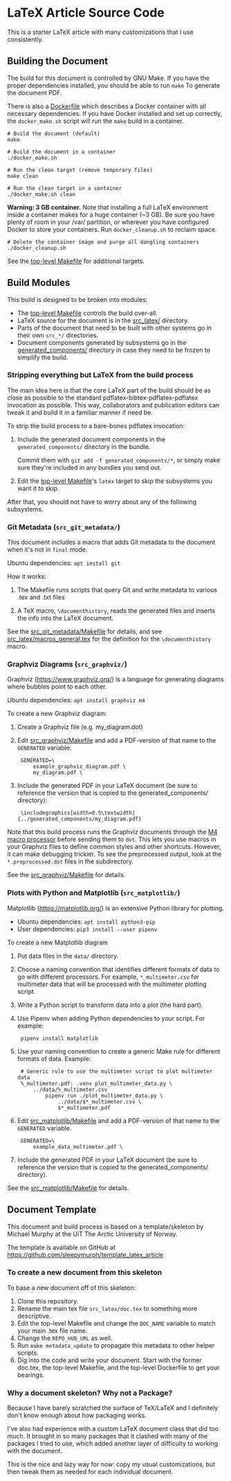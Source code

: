 LaTeX Article Source Code
==================================================

<!-- From-Template TODO: Be sure to change this description -->
This is a starter LaTeX article with many customizations that I use consistently.


Building the Document
--------------------------------------------------

The build for this document is controlled by GNU Make. If you have the proper
dependencies installed, you should be able to run `make` To generate the
document PDF.

There is also a [Dockerfile](Dockerfile) which describes a Docker container
with all necessary dependencies. If you have Docker installed and set up
correctly, the `docker_make.sh` script will run the `make` build in a
container.

    # Build the document (default)
    make

    # Build the document in a container
    ./docker_make.sh

    # Run the clean target (remove temporary files)
    make clean

    # Run the clean target in a container
    ./docker_make.sh clean

**Warning: 3 GB container.**
Note that installing a full LaTeX environment inside a container makes
for a huge container (~3 GB).
Be sure you have plenty of room in your /var/ partition,
or wherever you have configured Docker to store your containers.
Run `docker_cleanup.sh` to reclaim space.

    # Delete the container image and purge all dangling containers
    ./docker_cleanup.sh

See the [top-level Makefile](Makefile) for additional targets.


Build Modules
--------------------------------------------------

This build is designed to be broken into modules:

- The [top-level Makefile](Makefile) controls the build over-all.
- LaTeX source for the document is in the [src_latex/](src_latex) directory.
- Parts of the document that need to be built with other systems go in their
    own `src_*/` directories.
- Document components generated by subsystems go in the
    [generated_components/](generated_components/) directory
    in case they need to be frozen to simplify the build.

### Stripping everything but LaTeX from the build process

The main idea here is that the core LaTeX part of the build should be as close
as possible to the standard pdflatex-bibtex-pdflatex-pdflatex invocation as
possible. This way, collaborators and publication editors can tweak it and
build it in a familiar manner if need be.

To strip the build process to a bare-bones pdflatex invocation:

1. Include the generated document components in the `generated_components/`
    directory in the bundle.

    Commit them with `git add -f generated_components/*`,
    or simply make sure they're included in any bundles you send out.

2. Edit the [top-level Makefile](Makefile)'s `latex`
    target to skip the subsystems you want it to skip.


After that, you should not have to worry about any of the following subsystems.


### Git Metadata (`src_git_metadata/`)

This document includes a macro that adds Git metadata to the document when it's
not in `final` mode.

Ubuntu dependencies: `apt install git`

How it works:

1. The Makefile runs scripts that query Git and write metadata to
    various .tex and .txt files

2. A TeX macro, `\documenthistory`, reads the generated files and inserts the
   info into the LaTeX document.

See the [src_git_metadata/Makefile](src_git_metadata/Makefile) for details,
and see
[src_latex/macros_general.tex](src_latex/macros_general.tex)
for the definition for the `\documenthistory` macro.


### Graphviz Diagrams (`src_graphviz/`)

Graphviz (<https://www.graphviz.org/>)
is a language for generating diagrams where bubbles point to each other.

Ubuntu dependencies: `apt install graphviz m4`

To create a new Graphviz diagram:

1. Create a Graphviz file (e.g. my_diagram.dot)

2. Edit [src_graphviz/Makefile](src_graphviz/Makefile) and add a PDF-version of
   that name to the `GENERATED` variable:

        GENERATED=\
            example_graphviz_diagram.pdf \
            my_diagram.pdf \

3. Include the generated PDF in your LaTeX document (be sure to reference the
   version that is copied to the generated_components/ directory):

        \includegraphics[width=0.5\textwidth]{../generated_components/my_diagram.pdf}

Note that this build process runs the Graphviz documents through the
[M4 macro processor](https://www.gnu.org/software/m4/m4.html)
before sending them to `dot`.
This lets you use macros in your Graphviz files to define common styles
and other shortcuts.
However, it can make debugging trickier.
To see the preprocessed output, look at the `*.preprocessed.dot` files in the
subdirectory.

See the [src_graphviz/Makefile](src_graphviz/Makefile) for details.


### Plots with Python and Matplotlib (`src_matplotlib/`)

Matplotlib (<https://matplotlib.org/>)
is an extensive Python library for plotting.

- Ubuntu dependencies: `apt install python3-pip`
- User dependencies: `pip3 install --user pipenv`

To create a new Matplotlib diagram

1. Put data files in the `data/` directory.

2. Choose a naming convention that identifies different formats of data to go
   with different processors. For example, `*_multimeter.csv` for multimeter
   data that will be processed with the multimeter plotting script.

3. Write a Python script to transform data into a plot (the hard part).

4. Use Pipenv when adding Python dependencies to your script. For example:

        pipenv install matplotlib

5. Use your naming convention to create a generic Make rule for different
   formats of data. Example:

        # Generic rule to use the multimeter script to plot multimeter data
        %_multimeter.pdf: .venv plot_multimeter_data.py \
            ../data/%_multimeter.csv
                pipenv run ./plot_multimeter_data.py \
                    ../data/$*_multimeter.csv \
                    $*_multimeter.pdf

6. Edit [src_matplotlib/Makefile](src_matplotlib/Makefile) and add a
   PDF-version of that name to the `GENERATED` variable.

        GENERATED=\
            example_data_multimeter.pdf \

7. Include the generated PDF in your LaTeX document (be sure to reference the
   version that is copied to the generated_components/ directory).

See the [src_matplotlib/Makefile](src_matplotlib/Makefile) for details.


Document Template
--------------------------------------------------

This document and build process is based on a template/skeleton
by Michael Murphy
at the UiT The Arctic University of Norway.

The template is available on GitHub at
<https://github.com/sleepymurph/template_latex_article>

<!-- From-Template TODO: Delete everything below here -->


### To create a new document from this skeleton

To base a new document off of this skeleton:

1. Clone this repository.
2. Rename the main tex file `src_latex/doc.tex` to something more descriptive.
3. Edit the top-level Makefile and change the `DOC_NAME` variable to match your main .tex file name.
4. Change the `REPO_HUB_URL` as well.
5. Run `make metadata_update` to propagate this metadata to other helper scripts.
6. Dig into the code and write your document.
    Start with the former doc.tex, the top-level Makefile, and the top-level Dockerfile
    to get your bearings.


### Why a document skeleton? Why not a Package?

Because I have barely scratched the surface of TeX/LaTeX and I definitely
don't know enough about how packaging works.

I've also had experience with a custom LaTeX document class that did too much.
It brought in so many packages that it clashed with many of the packages I
tried to use, which added another layer of difficulty to working with the
document.

This is the nice and lazy way for now:
copy my usual customizations,
but then tweak them as needed for each individual document.
